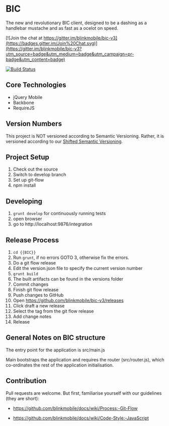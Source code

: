 BIC
=====

The new and revolutionary BIC client, designed to be a dashing as a handlebar mustache and as fast as a ocelot on speed.

[![Join the chat at https://gitter.im/blinkmobile/bic-v3](https://badges.gitter.im/Join%20Chat.svg)](https://gitter.im/blinkmobile/bic-v3?utm_source=badge&utm_medium=badge&utm_campaign=pr-badge&utm_content=badge)

[![Build Status](https://travis-ci.org/blinkmobile/bic-v3.png)](https://travis-ci.org/blinkmobile/bic-v3)

Core Technologies
-----------------
* jQuery Mobile
* Backbone
* RequireJS

## Version Numbers

This project is NOT versioned according to Semantic Versioning. Rather, it is versioned according to our [Shifted Semantic Versioning](https://github.com/blinkmobile/docs/wiki/Process:-Semantic-Versioning#shifted-semantic-versioning).

Project Setup
---------------
1. Check out the source
2. Switch to develop branch
3. Set up git-flow
4. npm install

Developing
----------------
1. `grunt develop` for continuously running tests
2. open browser
3. go to http://localhost:9876/integration

Release Process
---------------
1. `cd {{BIC}}`
2. Run `grunt`, if no errors GOTO 3, otherwise fix the errors.
3. Do a git flow release
4. Edit the version.json file to specify the current version number
5. `grunt build`
6. The built artifacts can be found in the versions folder
8. Commit changes
9. Finish git flow release
10. Push changes to GitHub
11. Open https://github.com/blinkmobile/bic-v3/releases
12. Click draft a new release
13. Select the tag from the git flow release
14. Add change notes
15. Release

General Notes on BIC structure
---------------
The entry point for the application is src/main.js

Main bootstraps the application and requires the router (src/router.js), which co-ordinates the rest of the application initialisation.

## Contribution

Pull requests are welcome. But first, familiarise yourself with our guidelines (they are short):

- https://github.com/blinkmobile/docs/wiki/Process:-Git-Flow

- https://github.com/blinkmobile/docs/wiki/Code-Style:-JavaScript
